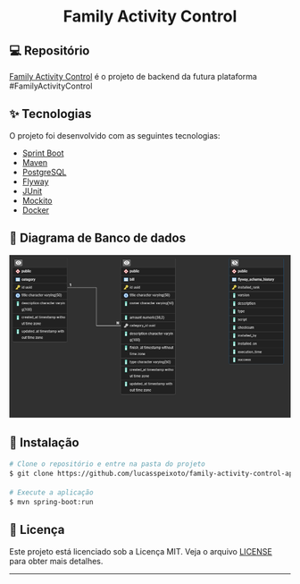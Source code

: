 <h1 align="center">
   Family Activity Control
</h1>


## 💻 Repositório

[Family Activity Control](https://github.com/lucasspeixoto/family-activity-control-api) é o projeto de
backend da futura plataforma #FamilyActivityControl
## ✨ Tecnologias

O projeto foi desenvolvido com as seguintes tecnologias:

- [Sprint Boot](https://spring.io/projects/spring-boot)
- [Maven](https://maven.apache.org/)
- [PostgreSQL](https://www.postgresql.org/)
- [Flyway](https://flywaydb.org/)
- [JUnit](https://junit.org/junit5/docs/current/api/)
- [Mockito](https://site.mockito.org/)
- [Docker](https://www.docker.com/)

## 📑 Diagrama de Banco de dados
![ERD](erd.png 'ERD')

## 🚀 Instalação

```bash
# Clone o repositório e entre na pasta do projeto
$ git clone https://github.com/lucasspeixoto/family-activity-control-api && cd family-activity-control-api

# Execute a aplicação
$ mvn spring-boot:run
```

## 📝 Licença

Este projeto está licenciado sob a Licença MIT. Veja o arquivo [LICENSE](https://opensource.org/licenses/MIT) para obter mais detalhes.

---